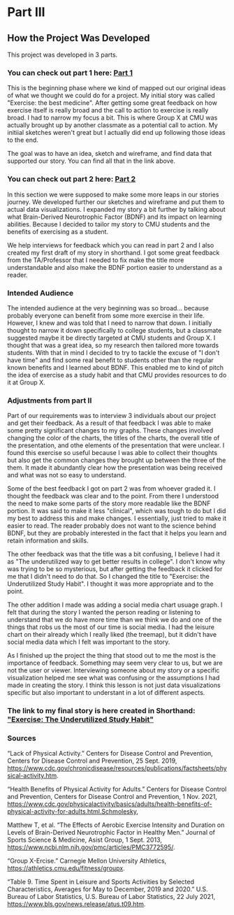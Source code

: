 # Part III
## How the Project Was Developed
This project was developed in 3 parts. 

### You can check out part 1 here: [Part 1](final_project_LandonScott.md)<br>
This is the beginning phase where we kind of mapped out our original ideas of what we thought we 
could do for a project. My initial story was called "Exercise: the best medicine". After getting some
great feedback on how exercise itself is really broad and the call to action to exercise is really 
broad. I had to narrow my focus a bit. This is where Group X at CMU was actually brought up by another
classmate as a potential call to action. My initiial sketches weren't great but I actually did end up
following those ideas to the end. 

The goal was to have an idea, sketch and wireframe, and find data that supported our story. You can
find all that in the link above. 

### You can check out part 2 here: [Part 2](final_project_part2.md)<br>
In this section we were supposed to make some more leaps in our stories journey. We developed further
our sketches and wireframe and put them to actual data visualizations. I expanded my story a bit further
by talking about what Brain-Derived Neurotrophic Factor (BDNF) and its impact on learning abilities. 
Because I decided to tailor my story to CMU students and the benefits of exercising as a student. 

We help interviews for feedback which you can read in part 2 and I also created my first draft of my
story in shorthand. I got some great feedback from the TA/Professor that I needed to fix make the title
more understandable and also make the BDNF portion easier to understand as a reader. 

### Intended Audience
The intended audience at the very beginning was so broad... because probably everyone can benefit from some more exercise in their life.
However, I knew and was told that I need to narrow that down. I initially thought to narrow it down specifically to college students, but
a classmate suggested maybe it be directly targeted at CMU students and Group X. I thought that was a great idea, so my research then tailored
more towards students. With that in mind I decided to try to tackle the excuse of "I don't have time" and find some real benefit to students
other than the regular known benefits and I learned about BDNF. This enabled me to kind of pitch the idea of exercise as a study habit and that
CMU provides resources to do it at Group X. 

### Adjustments from part II
Part of our requirements was to interview 3 individuals about our project and get their feedback. As
a result of that feedback I was able to make some pretty significant changes to my graphs. These changes
involved changing the color of the charts, the titles of the charts, the overall title of the presentation, 
and othe elements of the presentation that were unclear. I found this exercise so useful because I was able
to collect their thoughts but also get the common changes they brought up between the three of the them. It
made it abundantly clear how the presentation was being received and what was not so easy to understand. 

Some of the best feedback I got on part 2 was from whoever graded it. I thought the feedback
was clear and to the point. From there I understood the need to make some parts of the story more readable 
like the BDNF portion. It was said to make it less "clinical", which was tough to do but I did my best to 
address this and make changes. I essentially, just tried to make it easier to read. The reader probably
does not want to the science behind BDNF, but they are probably interested in the fact that it helps you
learn and retain information and skills. 

The other feedback was that the title was a bit confusing, I believe I had it as "The underutilized way to 
get better results in college". I don't know why was trying to be so mysterious, but after getting the 
feedback it clicked for me that I didn't need to do that. So I changed the title to "Exercise: the Underutilized
Study Habit". I thought it was more appropriate and to the point. 

The other addition I made was adding a social media chart usuage graph. I felt that during the story I wanted
the person reading or listening to understand that we do have more time than we think we do and one of the 
things that robs us the most of our time is social media. I had the leisure chart on their already which I really
liked (the treemap), but it didn't have social media data which I felt was important to the story.

As I finished up the project the thing that stood out to me the most is the importance of feedback. Something
may seem very clear to us, but we are not the user or viewer. Interviewing someone about my story or a specific
visualization helped me see what was confusing or the assumptions I had made in creating the story. I think this
lesson is not just data visualizations specific but also important to understant in a lot of different aspects. 

### The link to my final story is here created in Shorthand: ["Exercise: The Underutilized Study Habit"](https://carnegiemellon.shorthandstories.com/exercise-the-underutilized-study-habit/index.html)<br>

### Sources
“Lack of Physical Activity.” Centers for Disease Control and Prevention, Centers for Disease Control and Prevention, 25 Sept. 2019, https://www.cdc.gov/chronicdisease/resources/publications/factsheets/physical-activity.htm.

“Health Benefits of Physical Activity for Adults.” Centers for Disease Control and Prevention, Centers for Disease Control and Prevention, 1 Nov. 2021, https://www.cdc.gov/physicalactivity/basics/adults/health-benefits-of-physical-activity-for-adults.html.Schmolesky, 

Matthew T, et al. “The Effects of Aerobic Exercise Intensity and Duration on Levels of Brain-Derived Neurotrophic Factor in Healthy Men.” Journal of Sports Science & Medicine, Asist Group, 1 Sept. 2013, https://www.ncbi.nlm.nih.gov/pmc/articles/PMC3772595/.

“Group X-Ercise.” Carnegie Mellon University Athletics, https://athletics.cmu.edu/fitness/groupx.

“Table 9. Time Spent in Leisure and Sports Activities by Selected Characteristics, Averages for May to December, 2019 and 2020.” U.S. Bureau of Labor Statistics, U.S. Bureau of Labor Statistics, 22 July 2021, https://www.bls.gov/news.release/atus.t09.htm.
